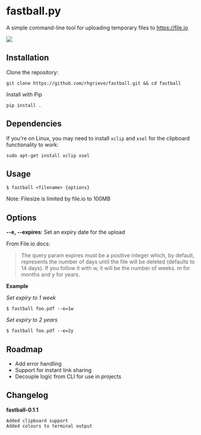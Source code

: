 # fastball.py

A simple command-line tool for uploading temporary files to https://file.io

[![](https://media.giphy.com/media/csCgGnQPm9XCPsfPw3/giphy.gif)](#)

## Installation

Clone the repository: 

```
git clone https://github.com/rhgrieve/fastball.git && cd fastball
```

Install with Pip

```
pip install .
```

## Dependencies

If you're on Linux, you may need to install `xclip` and `xsel` for the clipboard functionality to work:

`sudo apt-get install xclip xsel`

## Usage

```
$ fastball <filename> {options}
```
Note: Filesize is limited by file.io to 100MB

## Options

**--e, --expires**: Set an expiry date for the upload

From File.io docs: 
> The query param expires must be a positive integer which, by default, represents the number of days until the file will be deleted (defaults to 14 days). If you follow it with w, it will be the number of weeks. m for months and y for years. 

**Example**

*Set expiry to 1 week*
```
$ fastball foo.pdf --e=1w
```

*Set expiry to 2 years*
```
$ fastball foo.pdf --e=2y
```

## Roadmap

+ Add error handling
+ Support for instant link sharing
+ Decouple logic from CLI for use in projects

## Changelog

**fastball-0.1.1**
    
    Added clipboard support
    Added colours to terminal output
